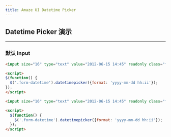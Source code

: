 ```yaml
---
title: Amaze UI Datetime Picker
---
```


## Datetime Picker 演示
---

### 默认 input

`````html
<input size="16" type="text" value="2012-06-15 14:45" readonly class="form-datetime am-form-field">

<script>
$(function() {
  $('.form-datetime').datetimepicker({format: 'yyyy-mm-dd hh:ii'});
});
</script>
`````
```html
<input size="16" type="text" value="2012-06-15 14:45" readonly class="form-datetime am-form-field">

<script>
  $(function() {
    $('.form-datetime').datetimepicker({format: 'yyyy-mm-dd hh:ii'});
  });
</script>
```

<script  src="../js/amazeui.datetimepicker.js"></script>
